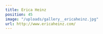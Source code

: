 ```yaml
---
title: Erica Heinz
position: 45
image: "/uploads/gallery__ericaheinz.jpg"
url: http://www.ericaheinz.com/
---
```


